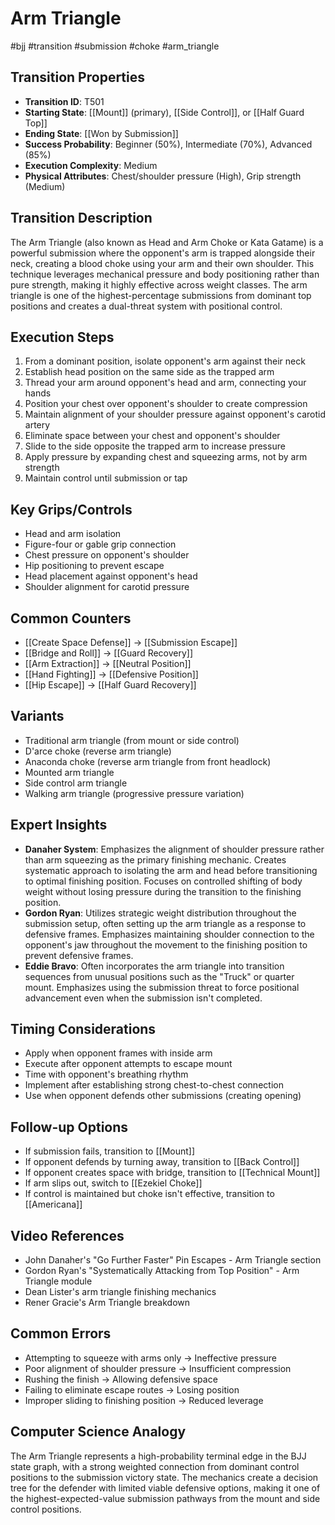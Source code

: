 # Arm Triangle
#bjj #transition #submission #choke #arm_triangle

## Transition Properties
- **Transition ID**: T501
- **Starting State**: [[Mount]] (primary), [[Side Control]], or [[Half Guard Top]]
- **Ending State**: [[Won by Submission]]
- **Success Probability**: Beginner (50%), Intermediate (70%), Advanced (85%)
- **Execution Complexity**: Medium
- **Physical Attributes**: Chest/shoulder pressure (High), Grip strength (Medium)

## Transition Description
The Arm Triangle (also known as Head and Arm Choke or Kata Gatame) is a powerful submission where the opponent's arm is trapped alongside their neck, creating a blood choke using your arm and their own shoulder. This technique leverages mechanical pressure and body positioning rather than pure strength, making it highly effective across weight classes. The arm triangle is one of the highest-percentage submissions from dominant top positions and creates a dual-threat system with positional control.

## Execution Steps
1. From a dominant position, isolate opponent's arm against their neck
2. Establish head position on the same side as the trapped arm
3. Thread your arm around opponent's head and arm, connecting your hands
4. Position your chest over opponent's shoulder to create compression
5. Maintain alignment of your shoulder pressure against opponent's carotid artery
6. Eliminate space between your chest and opponent's shoulder
7. Slide to the side opposite the trapped arm to increase pressure
8. Apply pressure by expanding chest and squeezing arms, not by arm strength
9. Maintain control until submission or tap

## Key Grips/Controls
- Head and arm isolation
- Figure-four or gable grip connection
- Chest pressure on opponent's shoulder
- Hip positioning to prevent escape
- Head placement against opponent's head
- Shoulder alignment for carotid pressure

## Common Counters
- [[Create Space Defense]] → [[Submission Escape]]
- [[Bridge and Roll]] → [[Guard Recovery]]
- [[Arm Extraction]] → [[Neutral Position]]
- [[Hand Fighting]] → [[Defensive Position]]
- [[Hip Escape]] → [[Half Guard Recovery]]

## Variants
- Traditional arm triangle (from mount or side control)
- D'arce choke (reverse arm triangle)
- Anaconda choke (reverse arm triangle from front headlock)
- Mounted arm triangle
- Side control arm triangle
- Walking arm triangle (progressive pressure variation)

## Expert Insights
- **Danaher System**: Emphasizes the alignment of shoulder pressure rather than arm squeezing as the primary finishing mechanic. Creates systematic approach to isolating the arm and head before transitioning to optimal finishing position. Focuses on controlled shifting of body weight without losing pressure during the transition to the finishing position.
- **Gordon Ryan**: Utilizes strategic weight distribution throughout the submission setup, often setting up the arm triangle as a response to defensive frames. Emphasizes maintaining shoulder connection to the opponent's jaw throughout the movement to the finishing position to prevent defensive frames.
- **Eddie Bravo**: Often incorporates the arm triangle into transition sequences from unusual positions such as the "Truck" or quarter mount. Emphasizes using the submission threat to force positional advancement even when the submission isn't completed.

## Timing Considerations
- Apply when opponent frames with inside arm
- Execute after opponent attempts to escape mount
- Time with opponent's breathing rhythm
- Implement after establishing strong chest-to-chest connection
- Use when opponent defends other submissions (creating opening)

## Follow-up Options
- If submission fails, transition to [[Mount]]
- If opponent defends by turning away, transition to [[Back Control]]
- If opponent creates space with bridge, transition to [[Technical Mount]]
- If arm slips out, switch to [[Ezekiel Choke]]
- If control is maintained but choke isn't effective, transition to [[Americana]]

## Video References
- John Danaher's "Go Further Faster" Pin Escapes - Arm Triangle section
- Gordon Ryan's "Systematically Attacking from Top Position" - Arm Triangle module
- Dean Lister's arm triangle finishing mechanics
- Rener Gracie's Arm Triangle breakdown

## Common Errors
- Attempting to squeeze with arms only → Ineffective pressure
- Poor alignment of shoulder pressure → Insufficient compression
- Rushing the finish → Allowing defensive space
- Failing to eliminate escape routes → Losing position
- Improper sliding to finishing position → Reduced leverage

## Computer Science Analogy
The Arm Triangle represents a high-probability terminal edge in the BJJ state graph, with a strong weighted connection from dominant control positions to the submission victory state. The mechanics create a decision tree for the defender with limited viable defensive options, making it one of the highest-expected-value submission pathways from the mount and side control positions.
